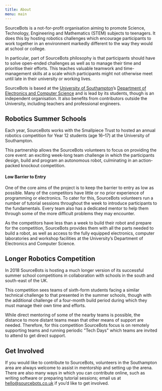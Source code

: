 ```yaml
---
title: About
menu: main
---
```


SourceBots is a not-for-profit organisation aiming to promote Science,
Technology, Engineering and Mathematics (STEM) subjects to teenagers. It does
this by hosting robotics challenges which encourage participants to work
together in an environment markedly different to the way they would at school or
college.

In particular, part of SourceBots philosophy is that participants should have to
solve open-ended challenges as well as to manage their time and prioritise their
efforts. This teaches valuable teamwork and time-management skills at a scale
which participants might not otherwise meet until late in their university or
working lives.

SourceBots is based at the [University of Southampton][uos]’s [Department of
Electronics and Computer Science][ecs] and is lead by its students, though is an
independent organisation. It also benefits from contributors outside the
University, including teachers and professional engineers.

## Robotics Summer Schools

Each year, SourceBots works with the Smallpiece Trust to hosted an annual
robotics competition for Year 12 students (age 16–17) at the University of
Southampton.

This partnership allows the SourceBots volunteers to focus on providing the core
event: an exciting week-long team challenge in which the participants design,
build and program an autonomous robot, culminating in an action-packed knockout
competition.

#### Low Barrier to Entry

One of the core aims of the project is to keep the barrier to entry as low as
possible. Many of the competitors have little or no prior experience of
programming or electronics. To cater for this, SourceBots volunteers run a
number of tutorial sessions throughout the week to introduce participants to the
fundamentals. Every team also has a dedicated mentor to help them through some
of the more difficult problems they may encounter.

As the competitors have less than a week to build their robot and prepare for
the competition, SourceBots provides them with all the parts needed to build a
robot, as well as access to the fully equipped electronics, computer
laboratories and workshop facilities at the University’s Department of
Electronics and Computer Science.

## Longer Robotics Competition

In 2018 SourceBots is hosting a much longer version of its successful summer
school competitions in collaboration with schools in the south and south-east of
the UK.

This competition sees teams of sixth-form students facing a similar technical
challenge to that presented in the summer schools, though with the additional
challenge of a four-month build period during which they must manage their own
time and efforts.

While direct mentoring of some of the nearby teams is possible, the distance to
more distant teams mean that other means of support are needed. Therefore, for
this competition SourceBots focus is on remotely supporting teams and running
periodic "Tech Days" which teams are invited to attend to get direct support.

## Get Involved

If you would like to contribute to SourceBots, volunteers in the Southampton
area are always welcome to assist in mentorship and setting up the arena. There
are also many ways in which you can contribute online, such as writing software
or preparing tutorial sessions; email us at <hello@sourcebots.co.uk> if you’d
like to get involved.

[uos]: https://www.southampton.ac.uk
[ecs]: https://www.ecs.soton.ac.uk
